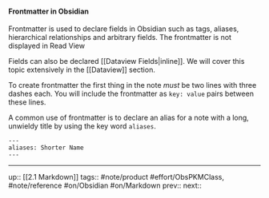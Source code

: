 #### Frontmatter in Obsidian

Frontmatter is used to declare fields in Obsidian such as tags, aliases, hierarchical relationships and arbitrary fields. The frontmatter is not displayed in Read View 

Fields can also be declared [[Dataview Fields|inline]]. We will cover this topic extensively in the [[Dataview]] section.

To create frontmatter the first thing in the note _must_ be two lines with three dashes each. You will include the frontmatter as `key: value` pairs between these lines.

A common use of frontmatter is to declare an alias for a note with a long, unwieldy title by using the key word `aliases`.

```
---
aliases: Shorter Name
---
```


---
up:: [[2.1 Markdown]]
tags:: #note/product #effort/ObsPKMClass, #note/reference #on/Obsidian #on/Markdown 
prev:: 
next:: 

